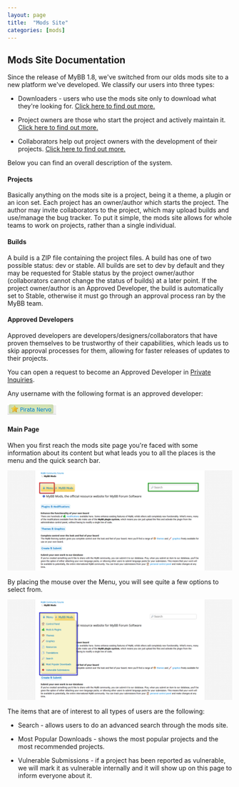 ```yaml
---
layout: page
title:  "Mods Site"
categories: [mods]
---
```


## Mods Site Documentation

Since the release of MyBB 1.8, we've switched from our olds mods site to a new platform we've developed.
We classify our users into three types:

* Downloaders - users who use the mods site only to download what they're looking for. [Click here to find out more.](http://docs.mybb.com/mods/downloaders)

* Project owners are those who start the project and actively maintain it. [Click here to find out more.](http://docs.mybb.com/mods/owners)

* Collaborators help out project owners with the development of their projects. [Click here to find out more.](http://docs.mybb.com/mods/collaborators)

Below you can find an overall description of the system.

#### Projects
Basically anything on the mods site is a project, being it a theme, a plugin or an icon set. Each project has an owner/author which starts the project.
The author may invite collaborators to the project, which may upload builds and use/manage the bug tracker. To put it simple, the mods site allows for whole teams to work on projects, rather than a single individual.

#### Builds
A build is a ZIP file containing the project files. A build has one of two possible status: dev or stable.
All builds are set to dev by default and they may be requested for Stable status by the project owner/author (collaborators cannot change the status of builds) at a later point. If the project owner/author is an Approved Developer, the build is automatically set to Stable, otherwise it must go through an approval process ran by the MyBB team.

#### Approved Developers
Approved developers are developers/designers/collaborators that have proven themselves to be trustworthy of their capabilities, which leads us to skip approval processes for them, allowing for faster releases of updates to their projects.

You can open a request to become an Approved Developer in [Private Inquiries](http://community.mybb.com/forum-135.html).

Any username with the following format is an approved developer:

[![Approved Developer](/assets/images/mods/approved_developer.png)](/assets/images/mods/approved_developer.png)

#### Main Page
When you first reach the mods site page you're faced with some information about its content but what leads you to all the places is the menu and the quick search bar.

[![Menu and Search](/assets/images/mods/index1.png)](/assets/images/mods/index1.png)

By placing the mouse over the Menu, you will see quite a few options to select from.

[![Menu Options](/assets/images/mods/index2.png)](/assets/images/mods/index2.png)

The items that are of interest to all types of users are the following:

* Search - allows users to do an advanced search through the mods site.

* Most Popular Downloads - shows the most popular projects and the most recommended projects.

* Vulnerable Submissions - if a project has been reported as vulnerable, we will mark it as vulnerable internally and it will show up on this page to inform everyone about it.
